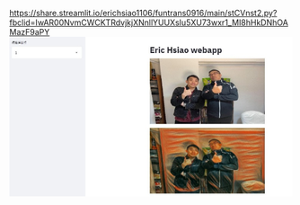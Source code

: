 https://share.streamlit.io/erichsiao1106/funtrans0916/main/stCVnst2.py?fbclid=IwAR00NvmCWCKTRdvjkjXNnllYUUXsIu5XU73wxr1_MI8hHkDNhOAMazF9aPY
<br>
![image](https://github.com/erichsiao1106/Style_transfer_use_streamlit/blob/main/resize1.jpg)
